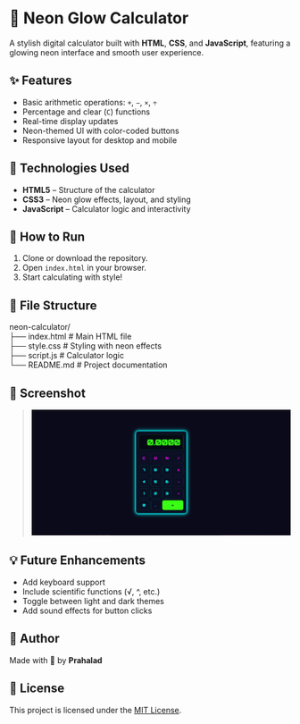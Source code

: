 # 🔢 Neon Glow Calculator

A stylish digital calculator built with **HTML**, **CSS**, and **JavaScript**, featuring a glowing neon interface and smooth user experience.

## ✨ Features

- Basic arithmetic operations: `+`, `−`, `×`, `÷`
- Percentage and clear (`C`) functions
- Real-time display updates
- Neon-themed UI with color-coded buttons
- Responsive layout for desktop and mobile

## 🧰 Technologies Used

- **HTML5** – Structure of the calculator
- **CSS3** – Neon glow effects, layout, and styling
- **JavaScript** – Calculator logic and interactivity

## 🚀 How to Run

1. Clone or download the repository.
2. Open `index.html` in your browser.
3. Start calculating with style!

## 📁 File Structure
neon-calculator/<br>
 ├── index.html       # Main HTML file <br>
 ├── style.css        # Styling with neon effects <br>
 ├── script.js        # Calculator logic <br>
 └── README.md        # Project documentation<br>


## 📸 Screenshot

> ![Preview of the Neon Glow Calculator](screenshot.png)

## 💡 Future Enhancements

- Add keyboard support
- Include scientific functions (√, ^, etc.)
- Toggle between light and dark themes
- Add sound effects for button clicks

## 🙌 Author

Made with 💚 by **Prahalad**

## 📄 License

This project is licensed under the [MIT License](LICENSE).